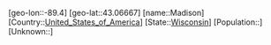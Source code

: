 ﻿---
location: [43.06667,-89.4]
type: City
tags:
- geo/City


SpocWebEntityId: 36113
isDeleted: false
confidential: public

---
[geo-lon::-89.4]
[geo-lat::43.06667]
[name::Madison]
[Country::[United_States_of_America](geo/Continent/North-America/United_States_of_America.md)]
[State::[Wisconsin](geo/Continent/North-America/United_States_of_America/Wisconsin.md)]
[Population::]
[Unknown::]

